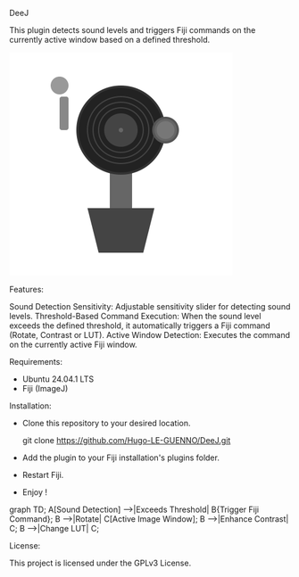 
DeeJ 

This plugin detects sound levels and triggers Fiji commands on the currently active window based on a defined threshold.


![Logo](https://github.com/Hugo-LE-GUENNO/DeeJ/blob/main/DeeJ.svg)


Features:

Sound Detection Sensitivity: Adjustable sensitivity slider for detecting sound levels.
Threshold-Based Command Execution: When the sound level exceeds the defined threshold, it automatically triggers a Fiji command (Rotate, Contrast or LUT).
Active Window Detection: Executes the command on the currently active Fiji window.



Requirements:

- Ubuntu 24.04.1 LTS
- Fiji (ImageJ)


Installation:

- Clone this repository to your desired location.

    git clone https://github.com/Hugo-LE-GUENNO/DeeJ.git

- Add the plugin to your Fiji installation's plugins folder.
- Restart Fiji.
- Enjoy !




graph TD;
    A[Sound Detection] -->|Exceeds Threshold| B{Trigger Fiji Command};
    B -->|Rotate| C[Active Image Window];
    B -->|Enhance Contrast| C;
    B -->|Change LUT| C;





License:

This project is licensed under the GPLv3 License.